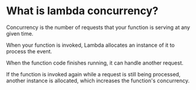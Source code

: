 # What is lambda concurrency?

Concurrency is the number of requests that your function is serving at any given time.

When your function is invoked, Lambda allocates an instance of it to process the event.

When the function code finishes running, it can handle another request.

If the function is invoked again while a request is still being processed, another instance is allocated, which increases the function's concurrency.